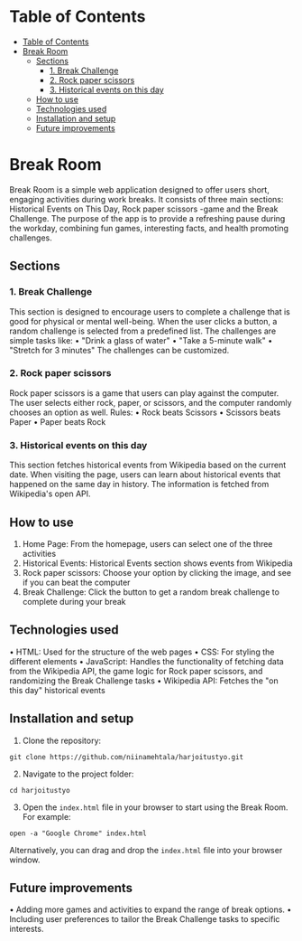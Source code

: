 # Table of Contents

* [Table of Contents](#table-of-contents)
* [Break Room](#break-room)
  * [Sections](#sections)
    * [1. Break Challenge](#break-challenge)
    * [2. Rock paper scissors](#rock-paper-scissors)
    * [3. Historical events on this day](#historical-events-on-this-day)
  * [How to use](#how-to-use)
  * [Technologies used](#technologies-used)
  * [Installation and setup](#installation-and-setup)
  * [Future improvements](#future-improvements)

# Break Room

Break Room is a simple web application designed to offer users short, engaging activities during work breaks. It consists of three main sections: Historical Events on This Day, Rock paper scissors -game and the Break Challenge. The purpose of the app is to provide a refreshing pause during the workday, combining fun games, interesting facts, and health promoting challenges.

## Sections

### 1. Break Challenge

This section is designed to encourage users to complete a challenge that is good for physical or mental well-being. When the user clicks a button, a random challenge is selected from a predefined list. The challenges are simple tasks like:
•	"Drink a glass of water"
•	"Take a 5-minute walk"
•	"Stretch for 3 minutes"
The challenges can be customized.

### 2. Rock paper scissors

Rock paper scissors is a game that users can play against the computer. The user selects either rock, paper, or scissors, and the computer randomly chooses an option as well.
Rules:
•	Rock beats Scissors
•	Scissors beats Paper
•	Paper beats Rock

### 3. Historical events on this day

This section fetches historical events from Wikipedia based on the current date. When visiting the page, users can learn about historical events that happened on the same day in history. The information is fetched from Wikipedia's open API.

## How to use

1.	Home Page: From the homepage, users can select one of the three activities
2.	Historical Events: Historical Events section shows events from Wikipedia
3.	Rock paper scissors: Choose your option by clicking the image, and see if you can beat the computer
4.	Break Challenge: Click the button to get a random break challenge to complete during your break

## Technologies used

•	HTML: Used for the structure of the web pages
•	CSS: For styling the different elements
•	JavaScript: Handles the functionality of fetching data from the Wikipedia API, the game logic for Rock paper scissors, and randomizing the Break Challenge tasks
•	Wikipedia API: Fetches the "on this day" historical events

## Installation and setup

1. Clone the repository:
```shell
git clone https://github.com/niinamehtala/harjoitustyo.git
```

2. Navigate to the project folder:
```shell
cd harjoitustyo
```

3. Open the `index.html` file in your browser to start using the Break Room. For example:
```shell
open -a "Google Chrome" index.html
```
Alternatively, you can drag and drop the `index.html` file into your browser window.

## Future improvements

•	Adding more games and activities to expand the range of break options.
•	Including user preferences to tailor the Break Challenge tasks to specific interests.

